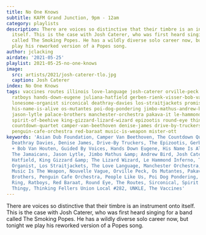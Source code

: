 ```yaml
---
title: No One Knows
subtitle: KAFM Grand Junction, 9pm - 12am
category: playlists
description: There are voices so distinctive that their timbre is an instrument onto
  itself. This is the case with Josh Caterer, who was first heard singing for a band
  called The Smoking Popes. He has a wildly diverse solo career now, but tonight we
  play his reworked version of a Popes song.
author: jclacking
airdate: '2021-05-25'
playlist: 2021-05-25-no-one-knows
image:
  src: artists/2021/josh-caterer-tlo.jpg
  caption: Josh Caterer
index: No One Knows
tags: vaccines routes illinois love-language josh-caterer orville-peck thingy jamaicans
  ratboys hands-down-eugene juliana-hatfield gerben-rienk-visser-bob-van-houten people-like-us
  lonesome-organist sirconical deathray-davies los-straitjackets promise-ring guided-by-voices
  his-name-is-alive os-mutantes poi-dog-pondering jimbo-mathus-andrew-bird nouvelle-vague
  jason-lytle palace-brothers manchester-orchestra pakava-it le-hammond-inferno unkle
  spirit-of-beehive king-gizzard-lizard-wizard epizootis round-eye thinking-fellers-union-local-282
  countdown-quartet camper-van-beethoven denise-james drive-by-truckers asian-dub-foundation
  penguin-cafe-orchestra red-baraat music-is-weapon mister-ott
keywords: 'Asian Dub Foundation, Camper Van Beethoven, The Countdown Quartet, The
  Deathray Davies, Denise James, Drive-By Truckers, The Epizootis, Gerben Rienk Visser
  + Bob Van Houten, Guided By Voices, Hands Down Eugene, His Name Is Alive, Illinois,
  The Jamaicans, Jason Lytle, Jimbo Mathus &amp; Andrew Bird, Josh Caterer, Juliana
  Hatfield, King Gizzard &amp; The Lizard Wizard, Le Hammond Inferno, The Lonesome
  Organist, Los Straitjackets, The Love Language, Manchester Orchestra, Mister Ott,
  Music Is The Weapon, Nouvelle Vague, Orville Peck, Os Mutantes, Pakava It, Palace
  Brothers, Penguin Cafe Orchestra, People Like Us, Poi Dog Pondering, The Promise
  Ring, Ratboys, Red Baraat, Round Eye, The Routes, Sirconical, Spirit of the Beehive,
  Thingy, Thinking Fellers Union Local #282, UNKLE, The Vaccines'
---
```

There are voices so distinctive that their timbre is an instrument onto itself. This is the case with Josh Caterer, who was first heard singing for a band called The Smoking Popes. He has a wildly diverse solo career now, but tonight we play his reworked version of a Popes song.
